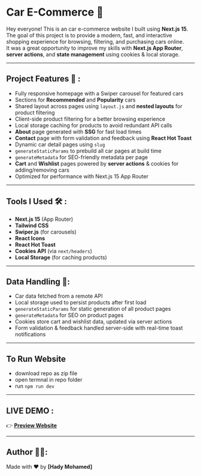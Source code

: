 # Car E-Commerce 🚗

Hey everyone! This is an car e-commerce website I built using **Next.js 15**.  
The goal of this project is to provide a modern, fast, and interactive shopping experience for browsing, filtering, and purchasing cars online.  
It was a great opportunity to improve my skills with **Next.js App Router**, **server actions**, and **state management** using cookies & local storage.

---

## Project Features 🚀 :
- Fully responsive homepage with a Swiper carousel for featured cars
- Sections for **Recommended** and **Popularity** cars
- Shared layout across pages using `layout.js` and **nested layouts** for product filtering
- Client-side product filtering for a better browsing experience
- Local storage caching for products to avoid redundant API calls
- **About** page generated with **SSG** for fast load times
- **Contact** page with form validation and feedback using **React Hot Toast**
- Dynamic car detail pages using `slug`
- `generateStaticParams` to prebuild all car pages at build time
- `generateMetadata` for SEO-friendly metadata per page
- **Cart** and **Wishlist** pages powered by **server actions** & cookies for adding/removing cars
- Optimized for performance with Next.js 15 App Router

---

## Tools I Used 🛠️ :
- **Next.js 15** (App Router)
- **Tailwind CSS**
- **Swiper.js** (for carousels)
- **React Icons**
- **React Hot Toast**
- **Cookies API** (via `next/headers`)
- **Local Storage** (for caching products)

---

## Data Handling 🧠:
- Car data fetched from a remote API
- Local storage used to persist products after first load
- `generateStaticParams` for static generation of all product pages
- `generateMetadata` for SEO on product pages
- Cookies store cart and wishlist data, updated via server actions
- Form validation & feedback handled server-side with real-time toast notifications

---

## To Run Website
- download repo as zip file
- open termnal in repo folder
- run `npm run dev`

---

## LIVE DEMO :

👉 **[Preview Website](https://cars-ecommerce-phi.vercel.app/)**

---

## Author 👨‍💻:

Made with ❤️ by **[Hady Mohamed]**
